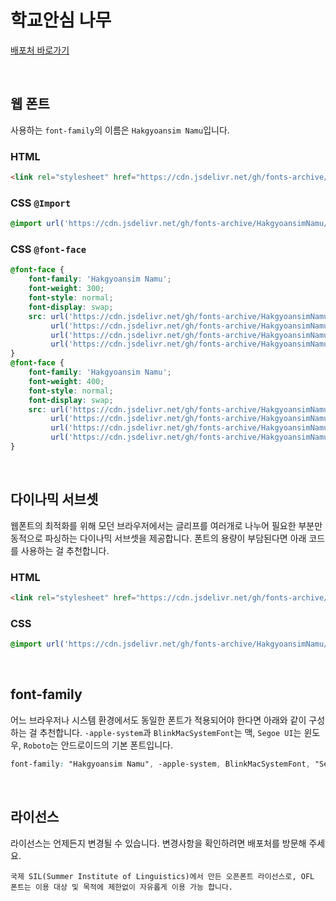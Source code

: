 # 학교안심 나무

[배포처 바로가기](https://copyright.keris.or.kr/wft/fntDwnldView?fntGrpId=GFT202312110000000000013)

&nbsp;

## 웹 폰트

사용하는 `font-family`의 이름은 `Hakgyoansim Namu`입니다.

### HTML

```html
<link rel="stylesheet" href="https://cdn.jsdelivr.net/gh/fonts-archive/HakgyoansimNamu/HakgyoansimNamu.css" type="text/css"/>
```

### CSS `@Import`

```css
@import url('https://cdn.jsdelivr.net/gh/fonts-archive/HakgyoansimNamu/HakgyoansimNamu.css');
```

### CSS `@font-face`

```css
@font-face {
    font-family: 'Hakgyoansim Namu';
    font-weight: 300;
    font-style: normal;
    font-display: swap;
    src: url('https://cdn.jsdelivr.net/gh/fonts-archive/HakgyoansimNamu/HakgyoansimNamu-Light.woff2') format('woff2'),
         url('https://cdn.jsdelivr.net/gh/fonts-archive/HakgyoansimNamu/HakgyoansimNamu-Light.woff') format('woff'),
         url('https://cdn.jsdelivr.net/gh/fonts-archive/HakgyoansimNamu/HakgyoansimNamu-Light.otf') format('opentype'),
         url('https://cdn.jsdelivr.net/gh/fonts-archive/HakgyoansimNamu/HakgyoansimNamu-Light.ttf') format('truetype');
}
@font-face {
    font-family: 'Hakgyoansim Namu';
    font-weight: 400;
    font-style: normal;
    font-display: swap;
    src: url('https://cdn.jsdelivr.net/gh/fonts-archive/HakgyoansimNamu/HakgyoansimNamu-Regular.woff2') format('woff2'),
         url('https://cdn.jsdelivr.net/gh/fonts-archive/HakgyoansimNamu/HakgyoansimNamu-Regular.woff') format('woff'),
         url('https://cdn.jsdelivr.net/gh/fonts-archive/HakgyoansimNamu/HakgyoansimNamu-Regular.otf') format('opentype'),
         url('https://cdn.jsdelivr.net/gh/fonts-archive/HakgyoansimNamu/HakgyoansimNamu-Regular.ttf') format('truetype');
}
```

&nbsp;

## 다이나믹 서브셋

웹폰트의 최적화를 위해 모던 브라우저에서는 글리프를 여러개로 나누어 필요한 부분만 동적으로 파싱하는 다이나믹 서브셋을 제공합니다. 폰트의 용량이 부담된다면 아래 코드를 사용하는 걸 추천합니다.

### HTML

```html
<link rel="stylesheet" href="https://cdn.jsdelivr.net/gh/fonts-archive/HakgyoansimNamu/subsets/HakgyoansimNamu-dynamic-subset.css" type="text/css"/>
```

### CSS

```css
@import url('https://cdn.jsdelivr.net/gh/fonts-archive/HakgyoansimNamu/subsets/HakgyoansimNamu-dynamic-subset.css');
```

&nbsp;

## font-family

어느 브라우저나 시스템 환경에서도 동일한 폰트가 적용되어야 한다면 아래와 같이 구성하는 걸 추천합니다. `-apple-system`과 `BlinkMacSystemFont`는 맥, `Segoe UI`는 윈도우, `Roboto`는 안드로이드의 기본 폰트입니다.


```css
font-family: "Hakgyoansim Namu", -apple-system, BlinkMacSystemFont, "Segoe UI", Roboto, Oxygen, Ubuntu, Cantarell, "Open Sans", "Helvetica Neue", sans-serif;
```

&nbsp;

## 라이선스

라이선스는 언제든지 변경될 수 있습니다. 변경사항을 확인하려면 배포처를 방문해 주세요.

```
국제 SIL(Summer Institute of Linguistics)에서 만든 오픈폰트 라이선스로, OFL 폰트는 이용 대상 및 목적에 제한없이 자유롭게 이용 가능 합니다.
```
